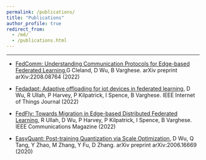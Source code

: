 ```yaml
---
permalink: /publications/
title: "Publications"
author_profile: true
redirect_from:
  - /md/
  - /publications.html
---
```

---

- [FedComm: Understanding Communication Protocols for Edge-based Federated Learning](https://arxiv.org/pdf/2208.08764.pdf),G Cleland, D Wu, B Varghese. arXiv preprint arXiv:2208.08764 (2022)

- [Fedadapt: Adaptive offloading for iot devices in federated learning](https://arxiv.org/pdf/2107.04271.pdf), D Wu, R Ullah, P Harvey, P Kilpatrick, I Spence, B Varghese. IEEE Internet of Things Journal (2022)

- [FedFly: Towards Migration in Edge-based Distributed Federated Learning](https://arxiv.org/pdf/2111.01516.pdf), R Ullah, D Wu, P Harvey, P Kilpatrick, I Spence, B Varghese. IEEE Communications Magazine (2022)

- [EasyQuant: Post-training Quantization via Scale Optimization](https://arxiv.org/pdf/2006.16669.pdf), D Wu, Q Tang, Y Zhao, M Zhang, Y Fu, D Zhang. arXiv preprint arXiv:2006.16669 (2020)
